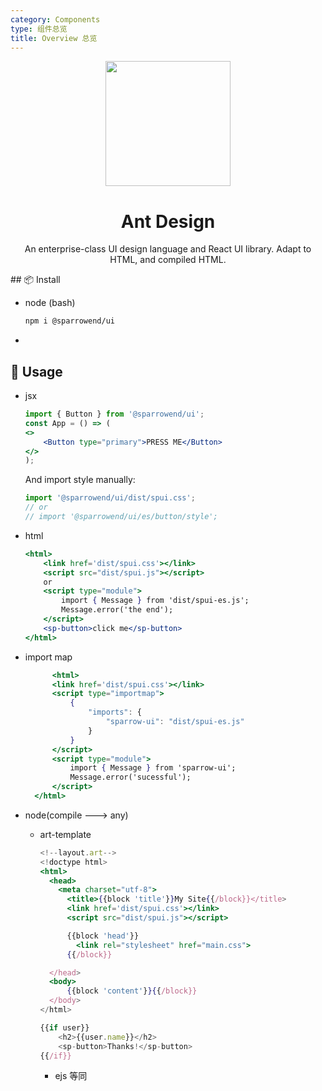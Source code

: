```yaml
---
category: Components
type: 组件总览
title: Overview 总览
---
```


<p align="center">
  <a href="https://ant.design">
    <img width="200" src="http://www.sparrowui.cn/6f510c040accd6425367b03b7f930462.png">
  </a>
</p>

<h1 align="center">Ant Design</h1>

<div align="center">

An enterprise-class UI design language and React UI library. Adapt to HTML, and compiled HTML.
</div>
## 📦 Install

- node (bash)
    ```bash
    npm i @sparrowend/ui
    ```
- 
## 🔨 Usage
- jsx
    ```jsx
    import { Button } from '@sparrowend/ui';
    const App = () => (
    <>
        <Button type="primary">PRESS ME</Button>
    </>
    );
    ```
    And import style manually:

    ```jsx
    import '@sparrowend/ui/dist/spui.css';
    // or
    // import '@sparrowend/ui/es/button/style';
    ```
- html
    ```jsx
    <html>
        <link href='dist/spui.css'></link>
        <script src="dist/spui.js"></script>
        or
        <script type="module">
            import { Message } from 'dist/spui-es.js';
            Message.error('the end');
        </script>
        <sp-button>click me</sp-button>
    </html>
    ```
- import map
  ```jsx
        <html>
        <link href='dist/spui.css'></link>
        <script type="importmap">
            {
                "imports": {
                    "sparrow-ui": "dist/spui-es.js"
                }
            }
        </script>
        <script type="module">
            import { Message } from 'sparrow-ui';
            Message.error('sucessful');
        </script>
    </html>
  ```
- node(compile ---> any)
  - art-template
    ```jsx
    <!--layout.art-->
    <!doctype html>
    <html>
      <head>
        <meta charset="utf-8">
          <title>{{block 'title'}}My Site{{/block}}</title>
          <link href='dist/spui.css'></link>
          <script src="dist/spui.js"></script>

          {{block 'head'}}
            <link rel="stylesheet" href="main.css">
          {{/block}}

      </head>
      <body>
          {{block 'content'}}{{/block}}
      </body>
    </html>
    ```
    ```js
    {{if user}}
        <h2>{{user.name}}</h2>
        <sp-button>Thanks!</sp-button>
    {{/if}}
    ```
    - ejs 等同

  